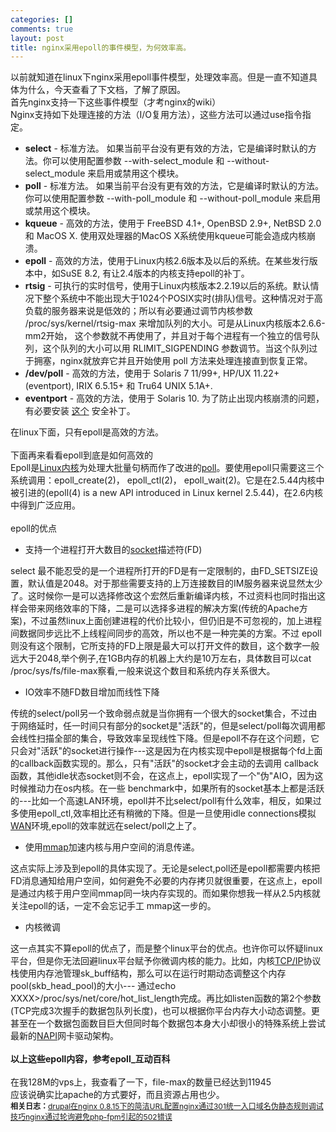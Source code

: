 ```yaml
--- 
categories: []
comments: true
layout: post
title: nginx采用epoll的事件模型，为何效率高。
---
```

以前就知道在linux下nginx采用epoll事件模型，处理效率高。但是一直不知道具体为什么，今天查看了下文档，了解了原因。<br>首先nginx支持一下这些事件模型（才考nginx的wiki）<br>Nginx支持如下处理连接的方法（I/O复用方法），这些方法可以通过use指令指定。 <ul>
<li>
<strong>select</strong> - 标准方法。 如果当前平台没有更有效的方法，它是编译时默认的方法。你可以使用配置参数 --with-select_module 和 --without-select_module 来启用或禁用这个模块。 </li>
<li>
<strong>poll</strong> - 标准方法。 如果当前平台没有更有效的方法，它是编译时默认的方法。你可以使用配置参数 --with-poll_module 和 --without-poll_module 来启用或禁用这个模块。 </li>
<li>
<strong>kqueue</strong> - 高效的方法，使用于 FreeBSD 4.1+, OpenBSD 2.9+, NetBSD 2.0 和 MacOS X. 使用双处理器的MacOS X系统使用kqueue可能会造成内核崩溃。 </li>
<li>
<strong>epoll</strong> - 高效的方法，使用于Linux内核2.6版本及以后的系统。在某些发行版本中，如SuSE 8.2, 有让2.4版本的内核支持epoll的补丁。 </li>
<li>
<strong>rtsig</strong> - 可执行的实时信号，使用于Linux内核版本2.2.19以后的系统。默认情况下整个系统中不能出现大于1024个POSIX实时(排队)信号。这种情况对于高负载的服务器来说是低效的；所以有必要通过调节内核参数 /proc/sys/kernel/rtsig-max 来增加队列的大小。可是从Linux内核版本2.6.6-mm2开始， 这个参数就不再使用了，并且对于每个进程有一个独立的信号队列，这个队列的大小可以用 RLIMIT_SIGPENDING 参数调节。当这个队列过于拥塞，nginx就放弃它并且开始使用 poll 方法来处理连接直到恢复正常。 </li>
<li>
<strong>/dev/poll</strong> - 高效的方法，使用于 Solaris 7 11/99+, HP/UX 11.22+ (eventport), IRIX 6.5.15+ 和 Tru64 UNIX 5.1A+. </li>
<li>
<strong>eventport</strong> - 高效的方法，使用于 Solaris 10. 为了防止出现内核崩溃的问题， 有必要安装 <a rel="nofollow" href="http://sunsolve.sun.com/search/document.do?assetkey=1-26-102485-1" title="http://sunsolve.sun.com/search/document.do?assetkey=1-26-102485-1" class="external text">这个</a> 安全补丁。 </li>
</ul>在linux下面，只有epoll是高效的方法。<br><br>下面再来看看epoll到底是如何高效的<br>Epoll是<a href="http://www.hudong.com/wiki/Linux%C3%A5%C2%86%C2%85%C3%A6%20%C2%B8" target="_blank" title="Linux内核" class="innerlink">Linux内核</a>为处理大批量句柄而作了改进的<a href="http://www.hudong.com/wiki/poll" target="_blank" title="poll" class="innerlink">poll</a>。要使用epoll只需要这三个系统调用：epoll_create(2)， epoll_ctl(2)， epoll_wait(2)。它是在2.5.44内核中被引进的(epoll(4) is a new API introduced in Linux kernel 2.5.44)，在2.6内核中得到广泛应用。<br><br>epoll的优点<br><ul><li>支持一个进程打开大数目的<a href="http://www.hudong.com/wiki/socket" target="_blank" title="socket" class="innerlink">socket</a>描述符(FD)</li></ul>select 最不能忍受的是一个进程所打开的FD是有一定限制的，由FD_SETSIZE设置，默认值是2048。对于那些需要支持的上万连接数目的IM服务器来说显然太少了。这时候你一是可以选择修改这个宏然后重新编译内核，不过资料也同时指出这样会带来网络效率的下降，二是可以选择多进程的解决方案(传统的Apache方案)，不过虽然linux上面创建进程的代价比较小，但仍旧是不可忽视的，加上进程间数据同步远比不上线程间同步的高效，所以也不是一种完美的方案。不过 epoll则没有这个限制，它所支持的FD上限是最大可以打开文件的数目，这个数字一般远大于2048,举个例子,在1GB内存的机器上大约是10万左右，具体数目可以cat /proc/sys/fs/file-max察看,一般来说这个数目和系统内存关系很大。<ul><li>IO效率不随FD数目增加而线性下降</li></ul>传统的select/poll另一个致命弱点就是当你拥有一个很大的socket集合，不过由于网络延时，任一时间只有部分的socket是"活跃"的，但是select/poll每次调用都会线性扫描全部的集合，导致效率呈现线性下降。但是epoll不存在这个问题，它只会对"活跃"的socket进行操作---这是因为在内核实现中epoll是根据每个fd上面的callback函数实现的。那么，只有"活跃"的socket才会主动的去调用 callback函数，其他idle状态socket则不会，在这点上，epoll实现了一个"伪"AIO，因为这时候推动力在os内核。在一些 benchmark中，如果所有的socket基本上都是活跃的---比如一个高速LAN环境，epoll并不比select/poll有什么效率，相反，如果过多使用epoll_ctl,效率相比还有稍微的下降。但是一旦使用idle connections模拟<a href="http://www.hudong.com/wiki/WAN" target="_blank" title="WAN" class="innerlink">WAN</a>环境,epoll的效率就远在select/poll之上了。<ul><li>使用<a href="http://www.hudong.com/wiki/mmap" title="mmap" class="innerlink">mmap</a>加速内核与用户空间的消息传递。</li></ul>这点实际上涉及到epoll的具体实现了。无论是select,poll还是epoll都需要内核把FD消息通知给用户空间，如何避免不必要的内存拷贝就很重要，在这点上，epoll是通过内核于用户空间mmap同一块内存实现的。而如果你想我一样从2.5内核就关注epoll的话，一定不会忘记手工 mmap这一步的。<ul><li>内核微调</li></ul>这一点其实不算epoll的优点了，而是整个linux平台的优点。也许你可以怀疑linux平台，但是你无法回避linux平台赋予你微调内核的能力。比如，内核<a href="http://www.hudong.com/wiki/TCP/IP" target="_blank" title="TCP/IP" class="innerlink">TCP/IP</a>协议栈使用内存池管理sk_buff结构，那么可以在运行时期动态调整这个内存pool(skb_head_pool)的大小--- 通过echo XXXX>/proc/sys/net/core/hot_list_length完成。再比如listen函数的第2个参数(TCP完成3次握手的数据包队列长度)，也可以根据你平台内存大小动态调整。更甚至在一个数据包面数目巨大但同时每个数据包本身大小却很小的特殊系统上尝试最新的<a href="javascript:linkredwin('NAPI');" title="NAPI" class="link_red">NAPI</a>网卡驱动架构。<br><br><strong>以上这些epoll内容，参考epoll_互动百科<br><br></strong>在我128M的vps上，我查看了一下，file-max的数量已经达到11945<br>应该说确实比apache的方式要好，而且资源占用也少。<div id="related_log" style="font-size:12px">
<b>相关日志：</b><a href="http://xinlogs.com/druapl-url-nginx-rewrite">drupal在nginx 0.8.15下的简洁URL配置</a><a href="http://xinlogs.com/nginx-301-rewrite">nginx通过301统一入口域名</a><a href="http://xinlogs.com/howto-open-rewrite-log">伪静态规则调试技巧</a><a href="http://xinlogs.com/Solve-nginx-502-mistakes">nginx通过轮询避免php-fpm引起的502错误</a>
</div>
